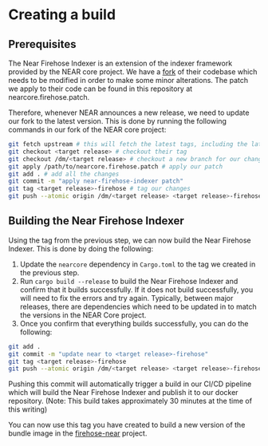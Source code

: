 # Creating a build

## Prerequisites

The Near Firehose Indexer is an extension of the indexer framework provided by the NEAR core project.  We have a [fork](https://github.com/streamingfast/nearcore) of their codebase which needs to be modified in order to make some minor alterations. The patch we apply to their code can be found in this repository at nearcore.firehose.patch.

Therefore, whenever NEAR announces a new release, we need to update our fork to the latest version.  This is done by running the following commands in our fork of the NEAR core project:

```bash
git fetch upstream # this will fetch the latest tags, including the latest release
git checkout <target release> # checkout their tag
git checkout /dm/<target release> # checkout a new branch for our changes
git apply /path/to/nearcore.firehose.patch # apply our patch
git add . # add all the changes
git commit -m "apply near-firehose-indexer patch"
git tag <target release>-firehose # tag our changes
git push --atomic origin /dm/<target release> <target release>-firehose # push our changes
```

## Building the Near Firehose Indexer

Using the tag from the previous step, we can now build the Near Firehose Indexer.  This is done by doing the following:

1. Update the `nearcore` dependency in `Cargo.toml` to the tag we created in the previous step.
2. Run `cargo build --release` to build the Near Firehose Indexer and confirm that it builds successfully. If it does not build successfully, you will need to fix the errors and try again. Typically, between major releases, there are dependencies which need to be updated in to match the versions in the NEAR Core project.
3. Once you confirm that everything builds successfully, you can do the following:

```bash
git add .
git commit -m "update near to <target release>-firehose"
git tag <target release>-firehose
git push --atomic origin /dm/<target release> <target release>-firehose
```

Pushing this commit will automatically trigger a build in our CI/CD pipeline which will build the Near Firehose Indexer and publish it to our docker repository. (Note: This build takes approximately 30 minutes at the time of this writing)

You can now use this tag you have created to build a new version of the bundle image in the [firehose-near](https://github.com/streamingfast/firehose-near) project.